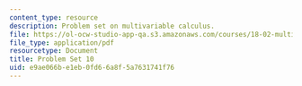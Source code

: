 ```yaml
---
content_type: resource
description: Problem set on multivariable calculus.
file: https://ol-ocw-studio-app-qa.s3.amazonaws.com/courses/18-02-multivariable-calculus-fall-2007/e9ae066be1eb0fd66a8f5a7631741f76_ps10.pdf
file_type: application/pdf
resourcetype: Document
title: Problem Set 10
uid: e9ae066b-e1eb-0fd6-6a8f-5a7631741f76
---
```

